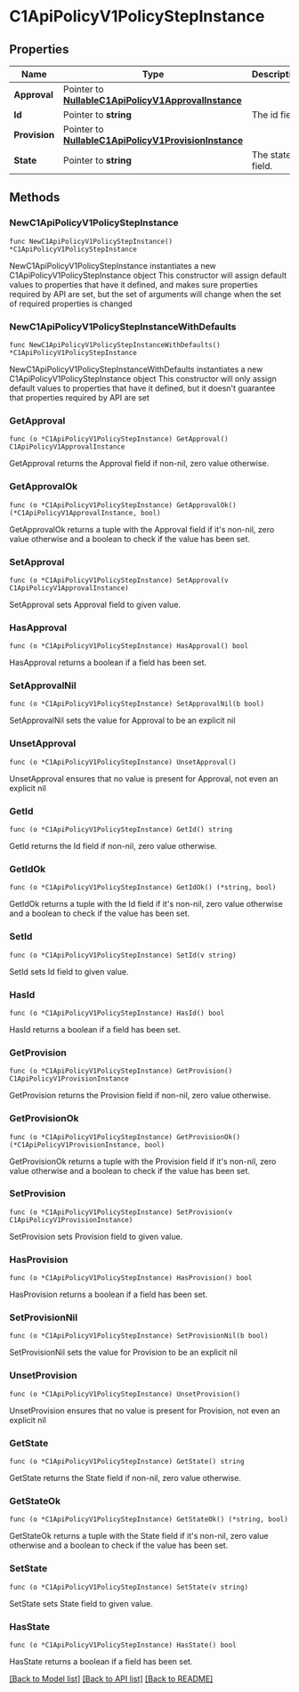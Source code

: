 # C1ApiPolicyV1PolicyStepInstance

## Properties

Name | Type | Description | Notes
------------ | ------------- | ------------- | -------------
**Approval** | Pointer to [**NullableC1ApiPolicyV1ApprovalInstance**](C1ApiPolicyV1ApprovalInstance.md) |  | [optional] 
**Id** | Pointer to **string** | The id field. | [optional] 
**Provision** | Pointer to [**NullableC1ApiPolicyV1ProvisionInstance**](C1ApiPolicyV1ProvisionInstance.md) |  | [optional] 
**State** | Pointer to **string** | The state field. | [optional] 

## Methods

### NewC1ApiPolicyV1PolicyStepInstance

`func NewC1ApiPolicyV1PolicyStepInstance() *C1ApiPolicyV1PolicyStepInstance`

NewC1ApiPolicyV1PolicyStepInstance instantiates a new C1ApiPolicyV1PolicyStepInstance object
This constructor will assign default values to properties that have it defined,
and makes sure properties required by API are set, but the set of arguments
will change when the set of required properties is changed

### NewC1ApiPolicyV1PolicyStepInstanceWithDefaults

`func NewC1ApiPolicyV1PolicyStepInstanceWithDefaults() *C1ApiPolicyV1PolicyStepInstance`

NewC1ApiPolicyV1PolicyStepInstanceWithDefaults instantiates a new C1ApiPolicyV1PolicyStepInstance object
This constructor will only assign default values to properties that have it defined,
but it doesn't guarantee that properties required by API are set

### GetApproval

`func (o *C1ApiPolicyV1PolicyStepInstance) GetApproval() C1ApiPolicyV1ApprovalInstance`

GetApproval returns the Approval field if non-nil, zero value otherwise.

### GetApprovalOk

`func (o *C1ApiPolicyV1PolicyStepInstance) GetApprovalOk() (*C1ApiPolicyV1ApprovalInstance, bool)`

GetApprovalOk returns a tuple with the Approval field if it's non-nil, zero value otherwise
and a boolean to check if the value has been set.

### SetApproval

`func (o *C1ApiPolicyV1PolicyStepInstance) SetApproval(v C1ApiPolicyV1ApprovalInstance)`

SetApproval sets Approval field to given value.

### HasApproval

`func (o *C1ApiPolicyV1PolicyStepInstance) HasApproval() bool`

HasApproval returns a boolean if a field has been set.

### SetApprovalNil

`func (o *C1ApiPolicyV1PolicyStepInstance) SetApprovalNil(b bool)`

 SetApprovalNil sets the value for Approval to be an explicit nil

### UnsetApproval
`func (o *C1ApiPolicyV1PolicyStepInstance) UnsetApproval()`

UnsetApproval ensures that no value is present for Approval, not even an explicit nil
### GetId

`func (o *C1ApiPolicyV1PolicyStepInstance) GetId() string`

GetId returns the Id field if non-nil, zero value otherwise.

### GetIdOk

`func (o *C1ApiPolicyV1PolicyStepInstance) GetIdOk() (*string, bool)`

GetIdOk returns a tuple with the Id field if it's non-nil, zero value otherwise
and a boolean to check if the value has been set.

### SetId

`func (o *C1ApiPolicyV1PolicyStepInstance) SetId(v string)`

SetId sets Id field to given value.

### HasId

`func (o *C1ApiPolicyV1PolicyStepInstance) HasId() bool`

HasId returns a boolean if a field has been set.

### GetProvision

`func (o *C1ApiPolicyV1PolicyStepInstance) GetProvision() C1ApiPolicyV1ProvisionInstance`

GetProvision returns the Provision field if non-nil, zero value otherwise.

### GetProvisionOk

`func (o *C1ApiPolicyV1PolicyStepInstance) GetProvisionOk() (*C1ApiPolicyV1ProvisionInstance, bool)`

GetProvisionOk returns a tuple with the Provision field if it's non-nil, zero value otherwise
and a boolean to check if the value has been set.

### SetProvision

`func (o *C1ApiPolicyV1PolicyStepInstance) SetProvision(v C1ApiPolicyV1ProvisionInstance)`

SetProvision sets Provision field to given value.

### HasProvision

`func (o *C1ApiPolicyV1PolicyStepInstance) HasProvision() bool`

HasProvision returns a boolean if a field has been set.

### SetProvisionNil

`func (o *C1ApiPolicyV1PolicyStepInstance) SetProvisionNil(b bool)`

 SetProvisionNil sets the value for Provision to be an explicit nil

### UnsetProvision
`func (o *C1ApiPolicyV1PolicyStepInstance) UnsetProvision()`

UnsetProvision ensures that no value is present for Provision, not even an explicit nil
### GetState

`func (o *C1ApiPolicyV1PolicyStepInstance) GetState() string`

GetState returns the State field if non-nil, zero value otherwise.

### GetStateOk

`func (o *C1ApiPolicyV1PolicyStepInstance) GetStateOk() (*string, bool)`

GetStateOk returns a tuple with the State field if it's non-nil, zero value otherwise
and a boolean to check if the value has been set.

### SetState

`func (o *C1ApiPolicyV1PolicyStepInstance) SetState(v string)`

SetState sets State field to given value.

### HasState

`func (o *C1ApiPolicyV1PolicyStepInstance) HasState() bool`

HasState returns a boolean if a field has been set.


[[Back to Model list]](../README.md#documentation-for-models) [[Back to API list]](../README.md#documentation-for-api-endpoints) [[Back to README]](../README.md)


